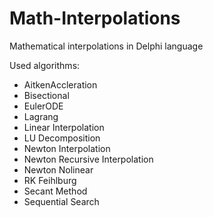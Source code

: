 # Math-Interpolations
Mathematical interpolations in Delphi language

Used algorithms:
- AitkenAccleration
- Bisectional
- EulerODE
- Lagrang
- Linear Interpolation
- LU Decomposition
- Newton Interpolation
- Newton Recursive Interpolation
- Newton Nolinear
- RK Feihlburg
- Secant Method
- Sequential Search
